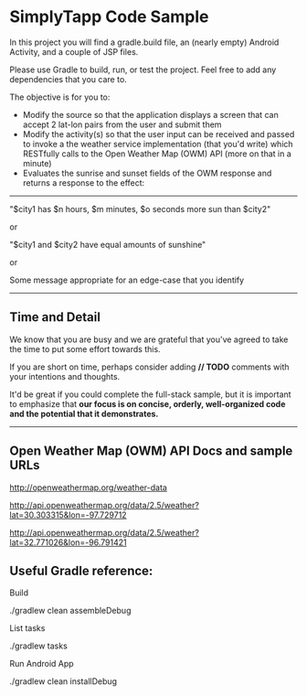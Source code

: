 # SimplyTapp Code Sample

In this project you will find a gradle.build file, an (nearly empty) Android Activity, and a couple of JSP files.

Please use Gradle to build, run, or test the project. Feel free to add any dependencies that you care to.

The objective is for you to:

- Modify the source so that the application displays a screen that can accept 2 lat-lon pairs from the user and submit them
- Modify the activity(s) so that the user input can be received and passed to invoke a the weather service implementation
  (that you'd write) which RESTfully calls to the Open Weather Map (OWM) API (more on that in a minute)
- Evaluates the sunrise and sunset fields of the OWM response and returns a response to the effect:
---

 "$city1 has $n hours, $m minutes, $o seconds more sun than $city2"

 or

 "$city1 and $city2 have equal amounts of sunshine"

 or

 Some message appropriate for an edge-case that you identify

---

## Time and Detail

We know that you are busy and we are grateful that you've agreed to take the time to put some effort towards this.

If you are short on time, perhaps consider adding **// TODO** comments with your intentions and thoughts.

It'd be great if you could complete the full-stack sample, but it is important to emphasize that **our focus is on
concise, orderly, well-organized code and the potential that it demonstrates.**

---


## Open Weather Map (OWM) API Docs and sample URLs

http://openweathermap.org/weather-data


http://api.openweathermap.org/data/2.5/weather?lat=30.303315&lon=-97.729712


http://api.openweathermap.org/data/2.5/weather?lat=32.771026&lon=-96.791421



## Useful Gradle reference:

Build

./gradlew clean assembleDebug


List tasks

./gradlew tasks


Run Android App

./gradlew clean installDebug